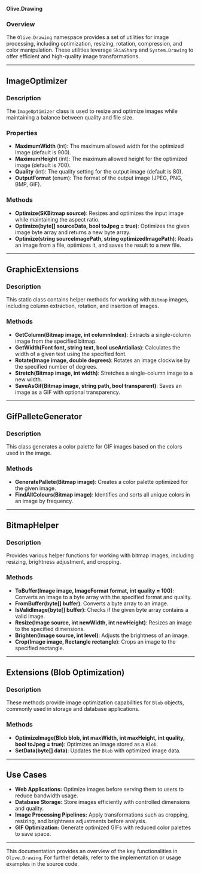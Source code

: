 **Olive.Drawing**

### Overview
The `Olive.Drawing` namespace provides a set of utilities for image processing, including optimization, resizing, rotation, compression, and color manipulation. These utilities leverage `SkiaSharp` and `System.Drawing` to offer efficient and high-quality image transformations.

---

## **ImageOptimizer**

### **Description**
The `ImageOptimizer` class is used to resize and optimize images while maintaining a balance between quality and file size.

### **Properties**
- **MaximumWidth** (int): The maximum allowed width for the optimized image (default is 900).
- **MaximumHeight** (int): The maximum allowed height for the optimized image (default is 700).
- **Quality** (int): The quality setting for the output image (default is 80).
- **OutputFormat** (enum): The format of the output image (JPEG, PNG, BMP, GIF).

### **Methods**
- **Optimize(SKBitmap source)**: Resizes and optimizes the input image while maintaining the aspect ratio.
- **Optimize(byte[] sourceData, bool toJpeg = true)**: Optimizes the given image byte array and returns a new byte array.
- **Optimize(string sourceImagePath, string optimizedImagePath)**: Reads an image from a file, optimizes it, and saves the result to a new file.

---

## **GraphicExtensions**

### **Description**
This static class contains helper methods for working with `Bitmap` images, including column extraction, rotation, and insertion of images.

### **Methods**
- **GetColumn(Bitmap image, int columnIndex)**: Extracts a single-column image from the specified bitmap.
- **GetWidth(Font font, string text, bool useAntialias)**: Calculates the width of a given text using the specified font.
- **Rotate(Image image, double degrees)**: Rotates an image clockwise by the specified number of degrees.
- **Stretch(Bitmap image, int width)**: Stretches a single-column image to a new width.
- **SaveAsGif(Bitmap image, string path, bool transparent)**: Saves an image as a GIF with optional transparency.

---

## **GifPalleteGenerator**

### **Description**
This class generates a color palette for GIF images based on the colors used in the image.

### **Methods**
- **GeneratePallete(Bitmap image)**: Creates a color palette optimized for the given image.
- **FindAllColours(Bitmap image)**: Identifies and sorts all unique colors in an image by frequency.

---

## **BitmapHelper**

### **Description**
Provides various helper functions for working with bitmap images, including resizing, brightness adjustment, and cropping.

### **Methods**
- **ToBuffer(Image image, ImageFormat format, int quality = 100)**: Converts an image to a byte array with the specified format and quality.
- **FromBuffer(byte[] buffer)**: Converts a byte array to an image.
- **IsValidImage(byte[] buffer)**: Checks if the given byte array contains a valid image.
- **Resize(Image source, int newWidth, int newHeight)**: Resizes an image to the specified dimensions.
- **Brighten(Image source, int level)**: Adjusts the brightness of an image.
- **Crop(Image image, Rectangle rectangle)**: Crops an image to the specified rectangle.

---

## **Extensions (Blob Optimization)**

### **Description**
These methods provide image optimization capabilities for `Blob` objects, commonly used in storage and database applications.

### **Methods**
- **OptimizeImage(Blob blob, int maxWidth, int maxHeight, int quality, bool toJpeg = true)**: Optimizes an image stored as a `Blob`.
- **SetData(byte[] data)**: Updates the `Blob` with optimized image data.

---

## **Use Cases**
- **Web Applications:** Optimize images before serving them to users to reduce bandwidth usage.
- **Database Storage:** Store images efficiently with controlled dimensions and quality.
- **Image Processing Pipelines:** Apply transformations such as cropping, resizing, and brightness adjustments before analysis.
- **GIF Optimization:** Generate optimized GIFs with reduced color palettes to save space.

---

This documentation provides an overview of the key functionalities in `Olive.Drawing`. For further details, refer to the implementation or usage examples in the source code.

